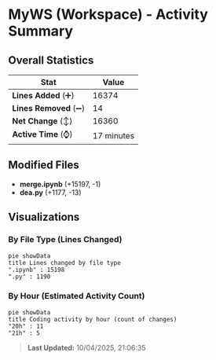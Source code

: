 # MyWS (Workspace) - Activity Summary 

## Overall Statistics

| Stat                   | Value                                                             |
| ---------------------- | ----------------------------------------------------------------- |
| **Lines Added** (➕)   | 16374                                          |
| **Lines Removed** (➖) | 14                                        |
| **Net Change** (↕)    | 16360                |
| **Active Time** (⌚)   | 17 minutes |


## Modified Files
- **merge.ipynb** (+15197, -1)
- **dea.py** (+1177, -13)

## Visualizations

### By File Type (Lines Changed)

```mermaid
pie showData
title Lines changed by file type
".ipynb" : 15198
".py" : 1190
```

### By Hour (Estimated Activity Count)

```mermaid
pie showData
title Coding activity by hour (count of changes)
"20h" : 11
"21h" : 5
```


> **Last Updated:** 10/04/2025, 21:06:35